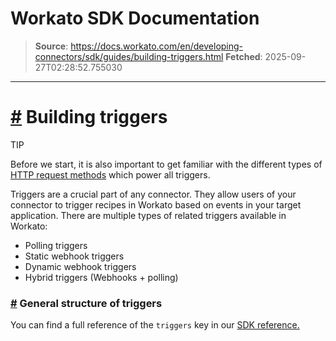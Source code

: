 # Workato SDK Documentation

> **Source**: https://docs.workato.com/en/developing-connectors/sdk/guides/building-triggers.html
> **Fetched**: 2025-09-27T02:28:52.755030

---

# [#](<#building-triggers>) Building triggers

TIP

Before we start, it is also important to get familiar with the different types of [HTTP request methods](</developing-connectors/sdk/sdk-reference/http.html>) which power all triggers.

Triggers are a crucial part of any connector. They allow users of your connector to trigger recipes in Workato based on events in your target application. There are multiple types of related triggers available in Workato:

  * Polling triggers
  * Static webhook triggers
  * Dynamic webhook triggers
  * Hybrid triggers (Webhooks + polling)

### [#](<#general-structure-of-triggers>) General structure of triggers

You can find a full reference of the `triggers` key in our [SDK reference.](</developing-connectors/sdk/sdk-reference/triggers.html>)

